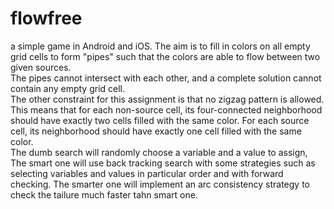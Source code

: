 # flowfree
a simple game in Android and iOS. The aim is to fill in colors on all empty grid cells to form "pipes" such that the colors are able to flow between two given sources. \
The pipes cannot intersect with each other, and a complete solution cannot contain any empty grid cell. \
The other constraint for this assignment is that no zigzag pattern is allowed. This means that for each non-source cell, its four-connected neighborhood should have exactly two cells filled with the same color. For each source cell, its neighborhood should have exactly one cell filled with the same color. \
The dumb search will randomly choose a variable and a value to assign, The smart one will use back tracking search with some strategies such as selecting variables and values in 
particular order and with forward checking. The smarter one will implement an arc consistency strategy to check the tailure much faster tahn smart one.
